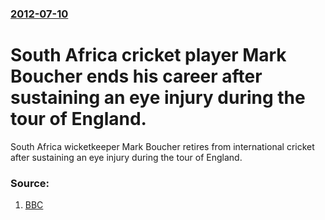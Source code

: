 ### [2012-07-10](/news/2012/07/10/index.md)

# South Africa cricket player Mark Boucher ends his career after sustaining an eye injury during the tour of England. 

South Africa wicketkeeper Mark Boucher retires from international cricket after sustaining an eye injury during the tour of England.


### Source:

1. [BBC](http://www.bbc.co.uk/sport/0/cricket/18778820)
